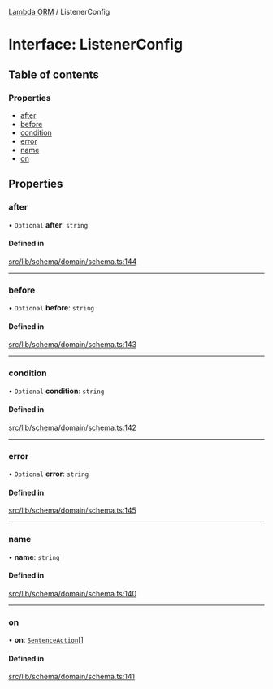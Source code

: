 [Lambda ORM](../README.md) / ListenerConfig

# Interface: ListenerConfig

## Table of contents

### Properties

- [after](ListenerConfig.md#after)
- [before](ListenerConfig.md#before)
- [condition](ListenerConfig.md#condition)
- [error](ListenerConfig.md#error)
- [name](ListenerConfig.md#name)
- [on](ListenerConfig.md#on)

## Properties

### after

• `Optional` **after**: `string`

#### Defined in

[src/lib/schema/domain/schema.ts:144](https://github.com/FlavioLionelRita/lambdaorm/blob/ade761b9/src/lib/schema/domain/schema.ts#L144)

___

### before

• `Optional` **before**: `string`

#### Defined in

[src/lib/schema/domain/schema.ts:143](https://github.com/FlavioLionelRita/lambdaorm/blob/ade761b9/src/lib/schema/domain/schema.ts#L143)

___

### condition

• `Optional` **condition**: `string`

#### Defined in

[src/lib/schema/domain/schema.ts:142](https://github.com/FlavioLionelRita/lambdaorm/blob/ade761b9/src/lib/schema/domain/schema.ts#L142)

___

### error

• `Optional` **error**: `string`

#### Defined in

[src/lib/schema/domain/schema.ts:145](https://github.com/FlavioLionelRita/lambdaorm/blob/ade761b9/src/lib/schema/domain/schema.ts#L145)

___

### name

• **name**: `string`

#### Defined in

[src/lib/schema/domain/schema.ts:140](https://github.com/FlavioLionelRita/lambdaorm/blob/ade761b9/src/lib/schema/domain/schema.ts#L140)

___

### on

• **on**: [`SentenceAction`](../enums/SentenceAction.md)[]

#### Defined in

[src/lib/schema/domain/schema.ts:141](https://github.com/FlavioLionelRita/lambdaorm/blob/ade761b9/src/lib/schema/domain/schema.ts#L141)
